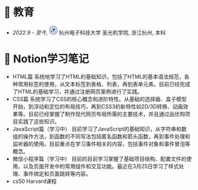 
# 📖 教育
- *2022.9 - 至今*, <a href="https://www.hdu.edu.cn/"><img class="svg" src="/images/hdu_logo.png" width="23pt"></a> 杭州电子科技大学 圣光机学院, 浙江杭州, 本科 

# 📝 Notion学习笔记
- HTML篇 <a herf='https://www.notion.so/Javascript-1682920d6198800fb8c1f9dce052ce0e?pvs=4'>
系统地学习了HTML的基础知识，包括了HTML的基本语法规范，各种常用标签的使用，从文本标签到表格、列表，再到表单元素。目前已经完成了HTML的基础学习，并通过注册网页案例进行了实践。
- CSS篇 <a herf='https://www.notion.so/HTML-1342920d619880148934eaad29f6fb37?pvs=4'>系统学习了CSS的核心概念和进阶特性。从基础的选择器、盒子模型开始，到浮动和定位的布局技巧，再到CSS3的新特性如2D/3D转换、动画效果等。目前已经掌握了制作现代网页布局所需的主要技术，并且通过品优购项目实践了这些知识。
- JavaScript篇（学习中） <a herf='https://www.notion.so/Javascript-1682920d6198800fb8c1f9dce052ce0e?pvs=4'>
目前学习了JavaScript的基础知识，从字符串和数组的操作方法，到函数的不同写法包括匿名函数和箭头函数，再到事件处理和监听器的使用。目前重点在学习事件相关的内容，包括事件对象和事件冒泡等概念。
- 微信小程序篇（学习中） <a herf='https://www.notion.so/1bb2920d619880589a6eef1e9d4e0257?pvs=4'>目前的目前学习掌握了基础项目结构、配置文件的使用，以及页面开发中的常用组件和交互功能。最近在3月25日学习了样式处理、事件绑定和页面跳转等内容。
- cs50 Harvard课程 <a herf='https://www.notion.so/cs50-Harvard-1b52920d6198803fa0b6f779baedb641?pvs=4'>



 

